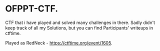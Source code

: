 # OFPPT-CTF.

CTF that i have played and solved many challenges in there.
Sadly didn't keep track of all my Solutions, but you can find Participants' writeups in ctftime.

Played as RedNeck - https://ctftime.org/event/1605.
